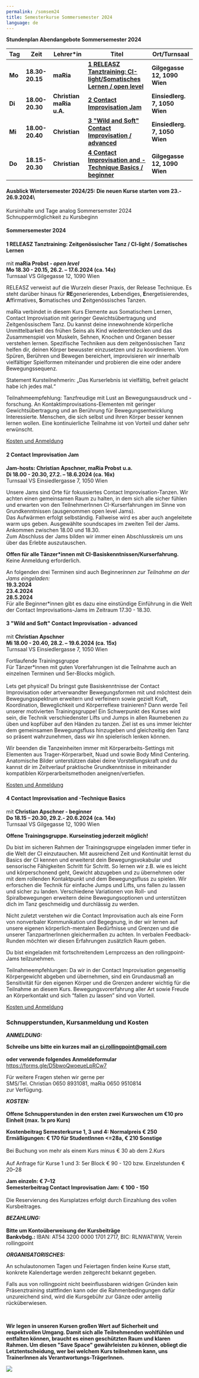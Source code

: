 ```yaml
---
permalink: /somsem24
title: Semesterkurse Sommersemester 2024
language: de
---
```

**Stundenplan Abendangebote Sommersemester 2024**

| Tag    | Zeit            | Lehrer*in                | Titel                                                                        | Ort/Turnsaal                  |
| ------ | --------------- | ------------------------ | ---------------------------------------------------------------------------- | ----------------------------- |
| **Mo** | **18.30-20.15** | **maRia**                | **[ 1 RELEASZ Tanztraining: CI-light/Somatisches Lernen / open level](#mo)** | **Gilgegasse 12, 1090 Wien**  |
| **Di** | **18.00-20.30** | **Christian maRia u.A.** | **[2 Contact Improvisation Jam](#di)**                                       | **Einsiedlerg. 7, 1050 Wien** |
| **Mi** | **18.00-20.40** | **Christian**            | **[3 "Wild and Soft" Contact Improvisation / advanced](#mi)**                | **Einsiedlerg. 7, 1050 Wien** |
| **Do** | **18.15-20.30** | **Christian**            | **[4 Contact Improvisation and -Technique Basics / beginner](#do)**          | **Gilgegasse 12, 1090 Wien**  |

#### Ausblick Wintersemester 2024/25: Die neuen Kurse starten  vom 23.- 26.9.2024\
Kursinhalte und Tage analog Sommersemster 2024\
Schnuppermöglichkeit zu Kursbeginn

<div class="named-anchor" id="mo"></div>

#### Sommersemester 2024

#### 1 RELEASZ Tanztraining: Zeitgenössischer Tanz / CI-light / Somatisches Lernen

mit **maRia Probst - *open level***\
**Mo 18.30 - 20.15, 26.2. – 17.6.2024 (ca. 14x)**\
Turnsaal VS Gilgegasse 12, 1090 Wien

RELEASZ verweist auf die Wurzeln dieser Praxis, der Release Technique. Es steht darüber
hinaus für **RE**generierendes, **L**ebendiges, **E**nergetisierendes, **A**ffirmatives, **S**omatisches und
**Z**eitgenössisches Tanzen. 

maRia verbindet in diesem Kurs Elemente aus
Somatischem Lernen, Contact Improvisation mit geringer Gewichtsübertragung und
Zeitgenössischem Tanz. Du kannst deine innewohnende körperliche Unmittelbarkeit des frühen Seins als  Kind wiederentdecken und das Zusammenspiel von Muskeln, Sehnen, Knochen und
Organen besser verstehen lernen. Spezifische Techniken aus dem zeitgenössischen Tanz
helfen dir, deinen Körper bewusster einzusetzen und zu koordinieren. Vom Spüren, Berühren und Bewegen bereichert, improvisieren wir innerhalb vielfältiger Spielformen miteinander und probieren die eine oder andere Bewegungssequenz.

Statement Kursteilnehmerin: „Das Kurserlebnis ist vielfältig, befreit gelacht habe ich jedes
mal.“ 

Teilnahmeempfehlung: Tanzfreudige mit Lust an Bewegungsausdruck und -forschung. An Kontaktimprovisations-Elementen mit geringer Gewichtsübertragung und an Berührung für Bewegungsentwicklung Interessierte. Menschen, die sich selbst und ihren Körper besser kennen lernen wollen. Eine kontinuierliche Teilnahme ist von Vorteil und daher sehr erwünscht.

[Kosten und Anmeldung](#kosten)

<div class="named-anchor" id="di"></div>

#### 2 Contact Improvisation Jam

**Jam-hosts: Christian Apschner, maRia Probst** **u.a.**\
**Di 18.00 - 20.30, 27.2. – 18.6.2024 (ca. 16x)**\
Turnsaal VS Einsiedlergasse 7, 1050 Wien

Unsere Jams sind Orte für fokussiertes Contact Improvisation-Tanzen. Wir achten einen gemeinsamen Raum zu halten, in dem sich alle sicher fühlen und erwarten von den TeilnehmerInnen CI-Kurserfahrungen im Sinne von Grundkenntnissen (ausgenommen open level Jams). \
Das Aufwärmen erfolgt selbständig. Fallweise wird es aber auch angeleitete warm ups geben. Ausgewählte soundscapes im zweiten Teil der Jams.\
Ankommen zwischen 18.00 und 18.30.\
Zum Abschluss der Jams bilden wir immer einen Abschlusskreis um uns über das Erlebte auszutauschen.

**Offen für alle Tänzer*innen mit CI-Basiskenntnissen/Kurserfahrung.**\
Keine Anmeldung erforderlich.

An folgenden drei Terminen sind auch Beginner*innen zur Teilnahme an der Jams eingeladen:*\
**19.3.2024**\
**23.4.2024**\
**28.5.2024**\
Für alle Beginner*innen gibt es dazu eine einstündige Einführung in die Welt der Contact Improvisations-Jams im Zeitraum 17.30 - 18.30.

<div class="named-anchor" id="mi"></div>

#### **3 "Wild and Soft" Contact Improvisation - advanced**

mit **Christian Apschner**\
**Mi 18.00 - 20.40, 28.2. – 19.6.2024 (ca. 15x)**\
Turnsaal VS Einsiedlergasse 7, 1050 Wien

Fortlaufende Trainingsgruppe\
Für Tänzer*innen mit guten Vorerfahrungen ist die Teilnahme auch an einzelnen Terminen und 5er-Blocks möglich.\
\
Lets get physical! Du bringst gute Basiskenntnisse der Contact Improvisation oder artverwandter Bewegungsformen mit und möchtest dein Bewegungsspektrum erweitern und verfeinern sowie gezielt Kraft, Koordination, Beweglichkeit und Körperreflexe trainieren? Dann werde Teil unserer motivierten Trainingsgruppe! Ein Schwerpunkt des Kurses wird sein, die Technik verschiedenster Lifts und Jumps in allen Raumebenen zu üben und kopfüber auf den Händen zu tanzen. Ziel ist es uns immer leichter dem gemeinsamen Bewegungsfluss hinzugeben und gleichzeitig den Tanz so präsent wahrzunehmen, dass wir ihn spielerisch lenken können. 

Wir beenden die Tanzeinheiten immer mit Körperarbeits-Settings mit Elementen aus Trager-Körperarbeit, Nuad und sowie Body Mind Centering.  Anatomische Bilder unterstützen dabei deine Vorstellungskraft und du kannst dir im Zeitverlauf praktische Grundkenntnisse in miteinander kompatiblen Körperarbeitsmethoden aneignen/vertiefen.

[Kosten und Anmeldung](#kosten)

<div class="named-anchor" id="do"></div>

#### 4  Contact Improvisation and -Technique Basics

mit **Christian Apschner - beginner**\
**Do 18.15 – 20.30, 29.2.- 20.6.2024 (ca. 14x)**\
Turnsaal VS Gilgegasse 12, 1090 Wien

**Offene Trainingsgruppe. Kurseinstieg jederzeit möglich!**

Du bist im sicheren Rahmen der Trainingsgruppe eingeladen immer tiefer in die Welt der CI einzutauchen. Mit ausreichend Zeit und Kontinuität lernst du Basics der CI kennen und erweiterst dein Bewegungsvokabular und sensorische Fähigkeiten Schritt für Schritt. So lernen wir z.B. wie es leicht und körperschonend geht, Gewicht abzugeben und zu übernehmen oder mit dem rollenden Kontaktpunkt und dem Bewegungsfluss zu spielen. Wir erforschen die Technik für einfache Jumps und Lifts, uns fallen zu lassen und sicher zu landen. Verschiedene Variationen von Roll- und Spiralbewegungen erweitern deine Bewegungsoptionen und unterstützen dich im Tanz geschmeidig und durchlässig zu werden.

Nicht zuletzt verstehen wir die Contact Improvisation auch als eine Form von nonverbaler Kommunikation und Begegnung, in der wir lernen auf unsere eigenen körperlich-mentalen Bedürfnisse und Grenzen und die unserer TanzpartnerInnen gleichermaßen zu achten. In verbalen Feedback-Runden möchten wir diesen Erfahrungen zusätzlich Raum geben.

Du bist eingeladen mit fortschreitendem Lernprozess an den rollingpoint-Jams teilzunehmen.

Teilnahmeempfehlungen: Da wir in der Contact Improvisation gegenseitig Körpergewicht abgeben und übernehmen, sind ein Grundausmaß an Sensitivität für den eigenen Körper und die Grenzen anderer wichtig für die Teilnahme an diesem Kurs. Bewegungsvorerfahrung aller Art sowie Freude an Körperkontakt und sich “fallen zu lassen” sind von Vorteil.

[Kosten und Anmeldung](#kosten)

<div class="named-anchor" id="kosten"></div>

### Schnupperstunden, Kursanmeldung und Kosten

***ANMELDUNG:*** 

**Schreibe uns bitte ein kurzes mail an ci.rollingpoint@gmail.com**\
\
**oder verwende folgendes Anmeldeformular**\
<https://forms.gle/D5bwoQwoeueLpRCw7>

Für weitere Fragen stehen wir gerne per \
SMS/Tel. Christian 0650 8931081, maRia 0650 9510814\
zur Verfügung.

***KOSTEN:***\
\
**Offene Schnupperstunden in den ersten zwei Kurswochen um €10 pro Einheit (max. 1x pro Kurs)**

**Kostenbeitrag Semesterkurse 1, 3 und 4: Normalpreis € 250**\
**Ermäßigungen: € 170 für StudentInnen <=28a, € 210 Sonstige**\
\
Bei Buchung von mehr als einem Kurs minus € 30 ab dem 2.Kurs\
\
Auf Anfrage für Kurse 1 und 3: 5﻿er Block € 90 - 120 bzw. Einzelstunden € 20–28

**Jam einzeln: € 7–12**\
**Semesterbeitrag Contact Improvisation Jam: € 100 - 150**\
\
Die Reservierung des Kursplatzes erfolgt durch Einzahlung des vollen Kursbeitrages.

***BEZAHLUNG:***\
\
**Bitte um Kontoüberweisung der Kursbeiträge**\
**Bankvbdg.:** IBAN: AT54 3200 0000 1701 2717, BIC: RLNWATWW, Verein rollingpoint

***ORGANISATORISCHES:***

An schulautonomen Tagen und Feiertagen finden keine Kurse statt, konkrete Kalendertage werden zeitgerecht bekannt gegeben.

Falls aus von rollingpoint nicht beeinflussbaren widrigen Gründen kein Präsenztraining stattfinden kann oder die Rahmenbedingungen dafür unzureichend sind, wird die Kursgebühr zur Gänze oder anteilig rücküberwiesen.

&nbsp;

**Wir legen in unseren Kursen großen Wert auf Sicherheit und respektvollen Umgang. Damit sich alle Teilnehmenden wohlfühlen und entfalten können, braucht es einen geschützten Raum und klaren Rahmen. Um diesen "Save Space" gewährleisten zu können, obliegt die Letztentscheidung, wer bei welchem Kurs teilnehmen kann, uns TrainerInnen als Verantwortungs-TrägerInnen.**

![](/assets/uploads/img_0197.jpg)
